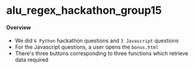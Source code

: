 # alu_regex_hackathon_group15
#### Overview
- We did `6 Python` hackathon questions and `3 Javascript` questions
- For the Javascript questions, a user opens the `bonus.html`
- There's three buttons corresponding to three functions which retrieve data required
